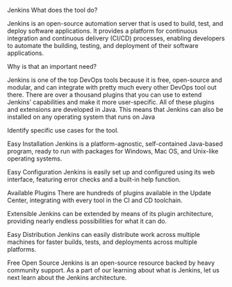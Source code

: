
Jenkins
What does the tool do?

Jenkins is an open-source automation server that is used to build, test, and deploy software applications. It provides a platform for continuous integration and continuous delivery (CI/CD) processes, enabling developers to automate the building, testing, and deployment of their software applications.

Why is that an important need?

Jenkins is one of the top DevOps tools because it is free, open-source and modular, and can integrate with pretty much every other DevOps tool out there. There are over a thousand plugins that you can use to extend Jenkins’ capabilities and make it more user-specific. All of these plugins and extensions are developed in Java. This means that Jenkins can also be installed on any operating system that runs on Java

Identify specific use cases for the tool.

Easy Installation
Jenkins is a platform-agnostic, self-contained Java-based program, ready to run with packages for Windows, Mac OS, and Unix-like operating systems.

Easy Configuration
Jenkins is easily set up and configured using its web interface, featuring error checks and a built-in help function.

Available Plugins
There are hundreds of plugins available in the Update Center, integrating with every tool in the CI and CD toolchain.

Extensible
Jenkins can be extended by means of its plugin architecture, providing nearly endless possibilities for what it can do.

Easy Distribution
Jenkins can easily distribute work across multiple machines for faster builds, tests, and deployments across multiple platforms.

Free Open Source
Jenkins is an open-source resource backed by heavy community support.
As a part of our learning about what is Jenkins, let us next learn about the Jenkins architecture.